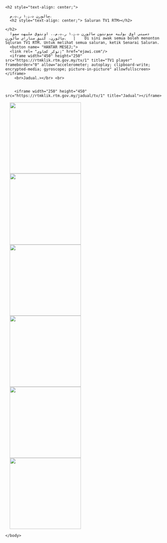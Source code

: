 <title>TV1</title>

<head>
  <body>
    
    <h2 style="text-align: center;">
      
      سالورن ت.ۏ.١ ر.ت.م.
      <h2 style="text-align: center;"> Saluran TV1 RTM></h2>
      
    </h2>
      دسيني اوق بوليه منونتون سالورن ت.ۏ.١ ر.ت.م.. اونتوق مليهت سموا سالورن، كتيق سناراي سألورن.   |    Di sini awak semua boleh menonton Sqluran TV1 RTM. Untuk melihat semua saluran, ketik Senarai Saluran.
      <button name= "HANTAR MESEJ;">
      <link rel= "توكر كجاوي;" href="ejawi.com"/>
      <iframe width="450" height="250" src="https://rtmklik.rtm.gov.my/tv/1" title="TV1 player" frameborder="0" allow="accelerometer; autoplay; clipboard-write; encrypted-media; gyroscope; picture-in-picture" allowfullscreen></iframe>
        <br>Jadual.></br> <br>
        
        
        <iframe width="250" height="450" src="https://rtmklik.rtm.gov.my/jadual/tv/1" title="Jadual"></iframe>


<a href="https:budaksixteen16.github.io/TV1/" imageanchor="1" style="margin-left: 1em; margin-right: 1em;"><img border="0" data-original-height="225" data-original-width="225" height="225" src="https://encrypted-tbn0.gstatic.com/images?q=tbn:ANd9GcTX0FKkW5fPrso9hjjWq7jCD4TatJP-7jOavg&amp;s" width="225" /></a></div><br />
<a href="https://budaksixteen16.github.io/TV2" style="margin-left: 1em; margin-right: 1em;"><img border="0" data-original-height="225" data-original-width="225" height="225" src="https://tv2.rtm.gov.my/assets/img/TV2.png" width="225" /></a><br />
  <a href="https://budaksixteen16.github.io/TV-Okey" imageanchor="1" style="margin-left: 1em; margin-right: 1em;"><img border="0" data-original-height="225" data-original-width="225" height="225" src="https://upload.wikimedia.org/wikipedia/commons/b/b9/Okey_RTM.png" width="225" /></a></div><br />
  <a href="https://budaksixteen16.github.io/Sukan-RTM" imageanchor="1" style="margin-left: 1em; margin-right: 1em;"><img border="0" data-original-height="225" data-original-width="225" height="225" src="https://myklikstatic.secureswiftcontent.com/image/Player%20Logo%20-%20SUKAN%20RTM_NEW.jpg" width="225" /></a></div><br />
  <a href="https://budaksixteen16.github.io/Beritartm" imageanchor="1" style="margin-left: 1em; margin-right: 1em;"><img border="0" data-original-height="225" data-original-width="225" height="225" src="https://yt3.ggpht.com/ytc/AKedOLQPzN8v9axK05964CfWqaeT-LlEQ597CQsFf5LndA=s320-c-k-c0x00ffffff-no-rj" width="225" /></a></div><br />
  <a href="https://budaksixteen16.github.io/TV6-b-" imageanchor="1" style="margin-left: 1em; margin-right: 1em;"><img border="0" data-original-height="225" data-original-width="225" height="225" src="https://upload.wikimedia.org/wikipedia/commons/4/42/TV6_Logo.jpg" width="225" /></a></div><br />
      
    </body>
  </head>
  </html>
